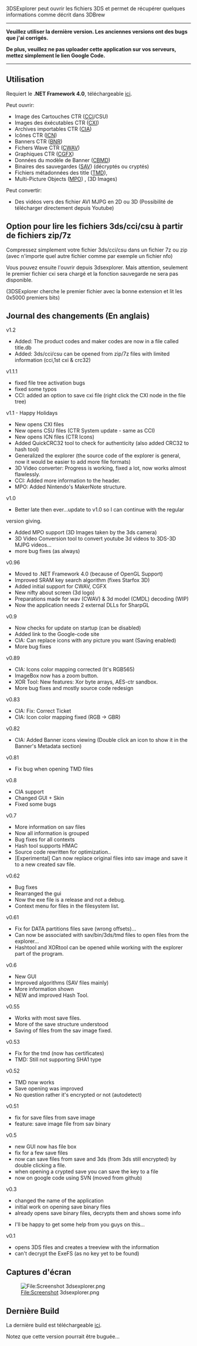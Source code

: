 3DSExplorer peut ouvrir les fichiers 3DS et permet de récupérer quelques
informations comme décrit dans 3DBrew

------------------------------------------------------------------------

**Veuillez utiliser la dernière version. Les anciennes versions ont des
bugs que j'ai corrigés.**

**De plus, veuillez ne pas uploader cette application sur vos serveurs,
mettez simplement le lien Google Code.**

------------------------------------------------------------------------

## Utilisation

Requiert le **.NET Framework 4.0**, téléchargeable
[ici](http://www.microsoft.com/downloads/fr-fr/details.aspx?familyid=9cfb2d51-5ff4-4491-b0e5-b386f32c0992&displaylang=fr).

Peut ouvrir:

- Image des Cartouches CTR ([CCI](CCI "wikilink")/CSU)
- Images des éxécutables CTR ([CXI](CXI "wikilink"))
- Archives importables CTR ([CIA](CIA "wikilink"))
- Icônes CTR ([ICN](ICN "wikilink"))
- Banners CTR ([BNR](BNR "wikilink"))
- Fichers Wave CTR ([CWAV](CWAV "wikilink"))
- Graphiques CTR ([CGFX](CGFX "wikilink"))
- Données du modèle de Banner ([CBMD](CBMD "wikilink"))
- Binaires des sauvegardes ([SAV](Savegames "wikilink")) (décryptés ou
  cryptés)
- Fichiers métadonnées des title ([TMD](TMD "wikilink")),
- Multi-Picture Objects ([MPO](MPO "wikilink")) , (3D Images)

Peut convertir:

- Des vidéos vers des fichier AVI MJPG en 2D ou 3D (Possibilité de
  télécharger directement depuis Youtube)

## Option pour lire les fichiers 3ds/cci/csu à partir de fichiers zip/7z

Compressez simplement votre fichier 3ds/cci/csu dans un fichier 7z ou
zip (avec n'importe quel autre fichier comme par exemple un fichier nfo)

Vous pouvez ensuite l'ouvrir depuis 3dsexplorer. Mais attention,
seulement le premier fichier cxi sera chargé et la fonction sauvegarde
ne sera pas disponible.

(3DSExplorer cherche le premier fichier avec la bonne extension et lit
les 0x5000 premiers bits)

## Journal des changements (En anglais)

v1.2

- Added: The product codes and maker codes are now in a file called
  title.db
- Added: 3ds/cci/csu can be opened from zip/7z files with limited
  information (cci,1st cxi & crc32)

v1.1.1

- fixed file tree activation bugs
- fixed some typos
- CCI: added an option to save cxi file (right click the CXI node in the
  file tree)

v1.1 - Happy Holidays

- New opens CXI files
- New opens CSU files (CTR System update - same as CCI)
- New opens ICN files (CTR Icons)
- Added QuickCRC32 tool to check for authenticity (also added CRC32 to
  hash tool)
- Generalized the explorer (the source code of the explorer is general,
  now it would be easier to add more file formats)
- 3D Video converter: Progress is working, fixed a lot, now works almost
  flawlessly.
- CCI: Added more information to the header.
- MPO: Added Nintendo's MakerNote structure.

v1.0

- Better late then ever...update to v1.0 so I can continue with the
  regular

version giving.

- Added MPO support (3D Images taken by the 3ds camera)
- 3D Video Conversion tool to convert youtube 3d videos to 3DS-3D MJPG
  videos...
- more bug fixes (as always)

v0.96

- Moved to .NET Framework 4.0 (because of OpenGL Support)
- Improved SRAM key search algorithm (fixes Starfox 3D)
- Added initial support for CWAV, CGFX
- New nifty about screen (3d logo)
- Preparations made for wav (CWAV) & 3d model (CMDL) decoding (WIP)
- Now the application needs 2 external DLLs for SharpGL

v0.9

- Now checks for update on startup (can be disabled)
- Added link to the Google-code site
- CIA: Can replace icons with any picture you want (Saving enabled)
- More bug fixes

v0.89

- CIA: Icons color mapping corrected (It's RGB565)
- ImageBox now has a zoom button.
- XOR Tool: New features: Xor byte arrays, AES-ctr sandbox.
- More bug fixes and mostly source code redesign

v0.83

- CIA: Fix: Correct Ticket
- CIA: Icon color mapping fixed (RGB -\> GBR)

v0.82

- CIA: Added Banner icons viewing (Double click an icon to show it in
  the Banner's Metadata section)

v0.81

- Fix bug when opening TMD files

v0.8

- CIA support
- Changed GUI + Skin
- Fixed some bugs

v0.7

- More information on sav files
- Now all information is grouped
- Bug fixes for all contexts
- Hash tool supports HMAC
- Source code rewritten for optimization..
- \[Experimental\] Can now replace original files into sav image and
  save it to a new created sav file.

v0.62

- Bug fixes
- Rearranged the gui
- Now the exe file is a release and not a debug.
- Context menu for files in the filesystem list.

v0.61

- Fix for DATA partitions files save (wrong offsets)...
- Can now be associated with sav/bin/3ds/tmd files to open files from
  the explorer...
- Hashtool and XORtool can be opened while working with the explorer
  part of the program.

v0.6

- New GUI
- Improved algorithms (SAV files mainly)
- More information shown
- NEW and improved Hash Tool.

v0.55

- Works with most save files.
- More of the save structure understood
- Saving of files from the sav image fixed.

v0.53

- Fix for the tmd (now has certificates)
- TMD: Still not supporting SHA1 type

v0.52

- TMD now works
- Save opening was improved
- No question rather it's encrypted or not (autodetect)

v0.51

- fix for save files from save image
- feature: save image file from sav binary

v0.5

- new GUI now has file box
- fix for a few save files
- now can save files from save and 3ds (from 3ds still encrypted) by
  double clicking a file.
- when opening a crypted save you can save the key to a file
- now on google code using SVN (moved from github)

v0.3

- changed the name of the application
- initial work on opening save binary files
- already opens save binary files, decrypts them and shows some info

<!-- -->

- I'll be happy to get some help from you guys on this...

v0.1

- opens 3DS files and creates a treeview with the information
- can't decrypt the ExeFS (as no key yet to be found)

## Captures d'écran

<figure>
<img src="Screenshot_3dsexplorer.png"
title="File:Screenshot 3dsexplorer.png" />
<figcaption><a href="File:Screenshot">File:Screenshot</a>
3dsexplorer.png</figcaption>
</figure>

## Dernière Build

La dernière build est téléchargeable
[ici](http://3dsexplorer.googlecode.com/svn/trunk/3DSExplorer/bin/3DSExplorer.exe).

Notez que cette version pourrait être buguée...